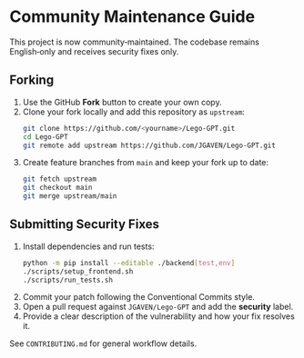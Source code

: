 # Community Maintenance Guide

This project is now community‑maintained. The codebase remains English‑only and receives security fixes only.

## Forking
1. Use the GitHub **Fork** button to create your own copy.
2. Clone your fork locally and add this repository as `upstream`:
   ```bash
   git clone https://github.com/<yourname>/Lego-GPT.git
   cd Lego-GPT
   git remote add upstream https://github.com/JGAVEN/Lego-GPT.git
   ```
3. Create feature branches from `main` and keep your fork up to date:
   ```bash
   git fetch upstream
   git checkout main
   git merge upstream/main
   ```

## Submitting Security Fixes
1. Install dependencies and run tests:
   ```bash
   python -m pip install --editable ./backend[test,env]
   ./scripts/setup_frontend.sh
   ./scripts/run_tests.sh
   ```
2. Commit your patch following the Conventional Commits style.
3. Open a pull request against `JGAVEN/Lego-GPT` and add the **security** label.
4. Provide a clear description of the vulnerability and how your fix resolves it.

See `CONTRIBUTING.md` for general workflow details.

